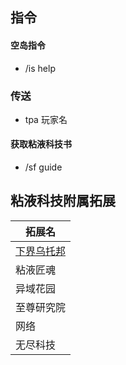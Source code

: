 ## 指令

#### 空岛指令
- /is help

### 传送
- tpa 玩家名

#### 获取粘液科技书
- /sf guide

## 粘液科技附属拓展
|拓展名|
|----|
|[下界乌托邦](https://docs.sefiraat.dev/netheopoiesis/purification)|
|粘液匠魂|
|异域花园|
|至尊研究院|
|网络|
|无尽科技|